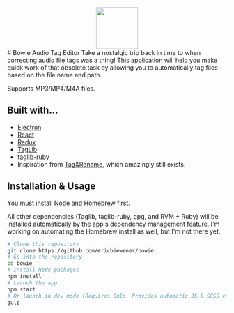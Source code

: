<div align="center">
  <img src="http://i.imgur.com/Sro1k50.png" height="96">
</div>
# Bowie Audio Tag Editor
Take a nostalgic trip back in time to when correcting audio file tags was a thing! This application will help you make quick work of that obsolete task by allowing you to automatically tag files based on the file name and path.

Supports MP3/MP4/M4A files.

## Built with...
- [Electron](http://electron.atom.io/)
- [React](https://facebook.github.io/react/)
- [Redux](http://redux.js.org/)
- [TagLib](http://taglib.github.io/)
- [taglib-ruby](https://robinst.github.io/taglib-ruby/)
- Inspiration from [Tag&Rename](http://www.softpointer.com/tr.htm), which amazingly still exists.

## Installation & Usage
You must install [Node](https://nodejs.org/en/download/) and [Homebrew](http://brew.sh/) first.

All other dependencies (Taglib, taglib-ruby, gpg, and RVM + Ruby) will be installed automatically by the app's dependency management feature. I'm working on automating the Homebrew install as well, but I'm not there yet.

```bash
# Clone this repository
git clone https://github.com/ericbiewener/bowie
# Go into the repository
cd bowie
# Install Node packages
npm install
# Launch the app
npm start
# Or launch in dev mode (Requires Gulp. Provides automatic JS & SCSS compilation upon file changes, and streams changes via BrowserSync)
gulp
```
